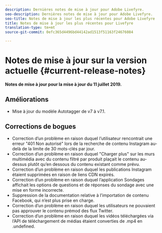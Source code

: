```yaml
---
description: Dernières notes de mise à jour pour Adobe Livefyre.
seo-description: Dernières notes de mise à jour pour Adobe Livefyre.
seo-title: Notes de mise à jour les plus récentes pour Adobe Livefyre
title: Notes de mise à jour les plus récentes pour Livefyre
translation-type: tm+mt
source-git-commit: 0efc365d4496bd44142ad1513f51163f24676084

---
```



# Notes de mise à jour sur la version actuelle {#current-release-notes}

**Notes de mise à jour pour la mise à jour du 11 juillet 2019.**

## Améliorations

* Mise à jour du modèle Autotagger de v7 à v7.1.

## Corrections de bogues

* Correction d’un problème en raison duquel l’utilisateur rencontrait une erreur "401 Non autorisé" lors de la recherche de contenu Instagram au-delà de la limite de 30 mots-clés par jour.
* Correction d’un problème en raison duquel "Charger plus" sur les murs multimédia avec du contenu filtré par produit plaçait le contenu au-dessus plutôt qu’en dessous du contenu existant comme prévu.
* Correction d’un problème en raison duquel les publications Instagram étaient supprimées en raison de liens CDN expirés.
* Correction d’un problème en raison duquel l’application Sondages affichait les options de questions et de réponses du sondage avec une mise en forme incorrecte.
* Suppression de la documentation relative à l’importation de contenu Facebook, qui n’est plus prise en charge.
* Correction d’un problème en raison duquel les utilisateurs ne pouvaient pas approuver le contenu prémod des flux Twitter.
* Correction d’un problème en raison duquel les vidéos téléchargées via l’API de téléchargement de médias étaient converties de .mp4 en .undefined.
